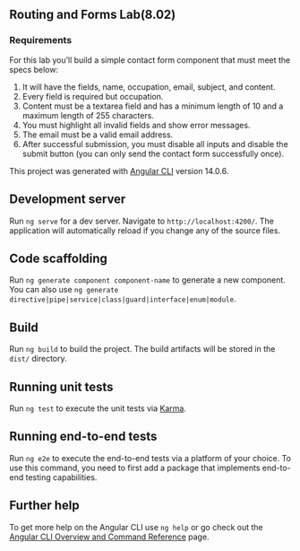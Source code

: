 ## Routing and Forms Lab(8.02)
### Requirements
For this lab you’ll build a simple contact form component that must meet the specs below:

1. It will have the fields, name, occupation, email, subject, and content.
2. Every field is required but occupation.
3. Content must be a textarea field and has a minimum length of 10 and a maximum length of 255 characters.
4. You must highlight all invalid fields and show error messages.
5. The email must be a valid email address.
6. After successful submission, you must disable all inputs and disable the submit button (you can only send the contact form successfully once).

This project was generated with [Angular CLI](https://github.com/angular/angular-cli) version 14.0.6.

## Development server

Run `ng serve` for a dev server. Navigate to `http://localhost:4200/`. The application will automatically reload if you change any of the source files.

## Code scaffolding

Run `ng generate component component-name` to generate a new component. You can also use `ng generate directive|pipe|service|class|guard|interface|enum|module`.

## Build

Run `ng build` to build the project. The build artifacts will be stored in the `dist/` directory.

## Running unit tests

Run `ng test` to execute the unit tests via [Karma](https://karma-runner.github.io).

## Running end-to-end tests

Run `ng e2e` to execute the end-to-end tests via a platform of your choice. To use this command, you need to first add a package that implements end-to-end testing capabilities.

## Further help

To get more help on the Angular CLI use `ng help` or go check out the [Angular CLI Overview and Command Reference](https://angular.io/cli) page.
